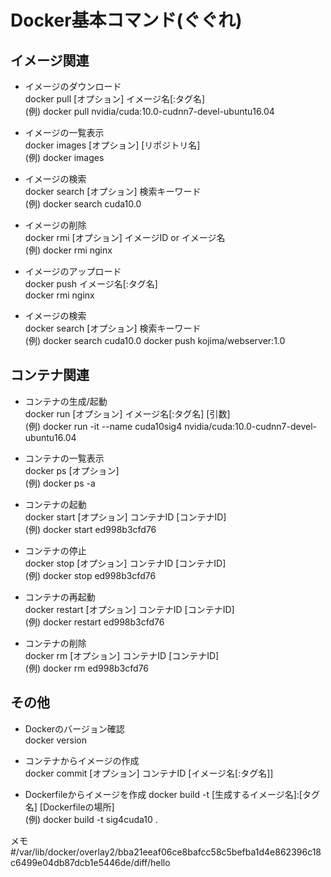 # Docker基本コマンド(ぐぐれ)  
## イメージ関連
* イメージのダウンロード  
docker pull [オプション] イメージ名[:タグ名]  
(例) docker pull nvidia/cuda:10.0-cudnn7-devel-ubuntu16.04

* イメージの一覧表示  
docker images [オプション] [リポジトリ名]  
(例) docker images

* イメージの検索  
docker search [オプション] 検索キーワード  
(例) docker search cuda10.0

* イメージの削除  
docker rmi [オプション] イメージID or イメージ名  
(例) docker rmi nginx

* イメージのアップロード  
docker push イメージ名[:タグ名]  
docker rmi nginx

* イメージの検索  
docker search [オプション] 検索キーワード  
(例) docker search cuda10.0
docker push kojima/webserver:1.0

## コンテナ関連
* コンテナの生成/起動  
docker run [オプション] イメージ名[:タグ名] [引数]  
(例) docker run -it --name cuda10sig4 nvidia/cuda:10.0-cudnn7-devel-ubuntu16.04

* コンテナの一覧表示  
docker ps [オプション]  
(例) docker ps -a

* コンテナの起動  
docker start [オプション] コンテナID [コンテナID]  
(例) docker start ed998b3cfd76

* コンテナの停止  
docker stop [オプション] コンテナID [コンテナID]  
(例) docker stop ed998b3cfd76

* コンテナの再起動  
docker restart [オプション] コンテナID [コンテナID]  
(例) docker restart ed998b3cfd76

* コンテナの削除  
docker rm [オプション] コンテナID [コンテナID]  
(例) docker rm ed998b3cfd76


## その他
* Dockerのバージョン確認  
docker version

* コンテナからイメージの作成  
docker commit [オプション] コンテナID [イメージ名[:タグ名]]  

* Dockerfileからイメージを作成
docker build -t [生成するイメージ名]:[タグ名] [Dockerfileの場所]  
(例) docker build -t sig4cuda10 .


メモ
#/var/lib/docker/overlay2/bba21eeaf06ce8bafcc58c5befba1d4e862396c18c6499e04db87dcb1e5446de/diff/hello
